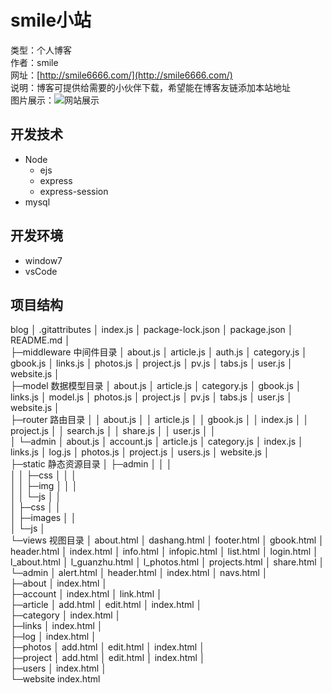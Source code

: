 # smile小站

类型：个人博客<br>
作者：smile<br>
网址：[http://smile6666.com/](http://smile6666.com/)<br>
说明：博客可提供给需要的小伙伴下载，希望能在博客友链添加本站地址<br>
图片展示：![网站展示](http://smile6666.com/upload/26ce046fa47b210211f11273f975056f.png)

## 开发技术

- Node
  - ejs
  - express
  - express-session
- mysql

## 开发环境
- window7
- vsCode

## 项目结构
blog
  │  .gitattributes
  │  index.js
  │  package-lock.json
  │  package.json
  │  README.md
  │  
  ├─middleware 中间件目录
  │      about.js
  │      article.js
  │      auth.js
  │      category.js
  │      gbook.js
  │      links.js
  │      photos.js
  │      project.js
  │      pv.js
  │      tabs.js
  │      user.js
  │      website.js
  │      
  ├─model 数据模型目录
  │      about.js
  │      article.js
  │      category.js
  │      gbook.js
  │      links.js
  │      model.js
  │      photos.js
  │      project.js
  │      pv.js
  │      tabs.js
  │      user.js
  │      website.js
  │      
  ├─router 路由目录
  │  │  about.js
  │  │  article.js
  │  │  gbook.js
  │  │  index.js
  │  │  project.js
  │  │  search.js
  │  │  share.js
  │  │  user.js
  │  │  
  │  └─admin
  │          about.js
  │          account.js
  │          article.js
  │          category.js
  │          index.js
  │          links.js
  │          log.js
  │          photos.js
  │          project.js
  │          users.js
  │          website.js
  │          
  ├─static 静态资源目录
  │  ├─admin
  │  │  │  
  │  │  ├─css
  │  │  │      
  │  │  ├─img
  │  │  │      
  │  │  └─js
  │  │                  
  │  ├─css
  │  │      
  │  ├─images
  │  │          
  │  └─js
  │          
  └─views 视图目录
      │  about.html
      │  dashang.html
      │  footer.html
      │  gbook.html
      │  header.html
      │  index.html
      │  info.html
      │  infopic.html
      │  list.html
      │  login.html
      │  l_about.html
      │  l_guanzhu.html
      │  l_photos.html
      │  projects.html
      │  share.html
      │  
      └─admin
          │  alert.html
          │  header.html
          │  index.html
          │  navs.html
          │  
          ├─about
          │      index.html
          │      
          ├─account
          │      index.html
          │      link.html
          │      
          ├─article
          │      add.html
          │      edit.html
          │      index.html
          │      
          ├─category
          │      index.html
          │      
          ├─links
          │      index.html
          │      
          ├─log
          │      index.html
          │      
          ├─photos
          │      add.html
          │      edit.html
          │      index.html
          │      
          ├─project
          │      add.html
          │      edit.html
          │      index.html
          │      
          ├─users
          │      index.html
          │      
          └─website
                  index.html
                    
